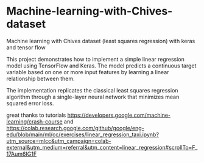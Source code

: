 # Machine-learning-with-Chives-dataset
Machine learning with Chives dataset (least squares regression) with keras and tensor flow 

This project demonstrates how to implement a simple linear regression model using TensorFlow and Keras. The model predicts a continuous target variable based on one or more input features by learning a linear relationship between them.

The implementation replicates the classical least squares regression algorithm through a single-layer neural network that minimizes mean squared error loss.

great thanks to tutorials 
https://developers.google.com/machine-learning/crash-course
and
https://colab.research.google.com/github/google/eng-edu/blob/main/ml/cc/exercises/linear_regression_taxi.ipynb?utm_source=mlcc&utm_campaign=colab-external&utm_medium=referral&utm_content=linear_regression#scrollTo=F_17Aum6IG1F


